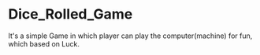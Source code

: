 # Dice_Rolled_Game
It's a simple Game in which player can play the computer(machine) for fun, which based on  Luck.
